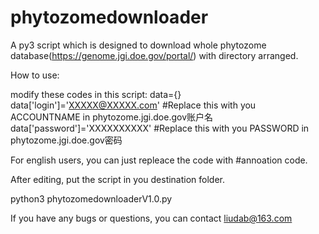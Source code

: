 # phytozomedownloader
A py3 script which is designed to download whole phytozome database(https://genome.jgi.doe.gov/portal/) with directory arranged.

How to use:

modify these codes in this script:
data={}
data['login']='XXXXX@XXXXX.com'     #Replace this with you ACCOUNTNAME in phytozome.jgi.doe.gov账户名
data['password']='XXXXXXXXXX'       #Replace this with you PASSWORD in phytozome.jgi.doe.gov密码

For english users, you can just repleace the code with #annoation code.

After editing, put the script in you destination folder.

python3 phytozomedownloaderV1.0.py

If you have any bugs or questions, you can contact liudab@163.com
